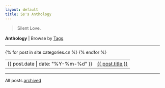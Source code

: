 ```yaml
---
layout: default
title: Ss's Anthology
---
```


<article>
<blockquote><p> 
Silent Love.
</p></blockquote>
</article>

<p style="margin-top:1.2em;margin-bottom:0;"><b>Anthology</b> | Browse by <a href="/archive#tags">Tags</a></p>
<hr>
<table>
{% for post in site.categories.cn %}
<tr id="blog-table">
<td>{{ post.date | date: "%Y-%m-%d" }}</td>
<td><a class="post-list-item" href="{{ post.url | prepend: site.baseurl }}">{{ post.title }}</a></td>
</tr>
{% endfor %}
</table>
<hr>
<p>All posts <a href="/archive">archived</a></p>
